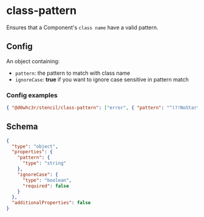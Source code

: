 # class-pattern

Ensures that a Component's `class name` have a valid pattern.

## Config

An object containing:

- `pattern`: the pattern to match with class name
- `ignoreCase`: **true** if you want to ignore case sensitive in pattern match

### Config examples

```json
{ "@d0whc3r/stencil/class-pattern": ["error", { "pattern": "^(?!NoStart).*Component$", "ignoreCase": true }] }
```

## Schema

```json
{
  "type": "object",
  "properties": {
    "pattern": {
      "type": "string"
    },
    "ignoreCase": {
      "type": "boolean",
      "required": false
    }
  },
  "additionalProperties": false
}
```
